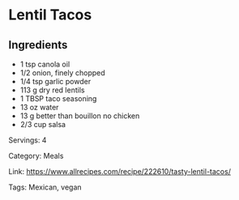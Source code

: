 # Lentil Tacos

## Ingredients
- 1 tsp canola oil
- 1/2 onion, finely chopped
- 1/4 tsp garlic powder
- 113 g dry red lentils
- 1 TBSP taco seasoning
- 13 oz water
- 13 g better than bouillon no chicken
- 2/3 cup salsa

Servings: 4

Category: Meals

Link: https://www.allrecipes.com/recipe/222610/tasty-lentil-tacos/

Tags: Mexican, vegan
